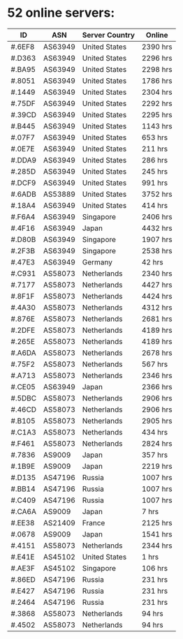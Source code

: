 # 52 online servers:

| ID | ASN | Server Country | Online |
| ------ | ------ | ------ | ------ |
| #.6EF8 | AS63949 | United States | 2390 hrs |
| #.D363 | AS63949 | United States | 2296 hrs |
| #.BA95 | AS63949 | United States | 2298 hrs |
| #.8051 | AS63949 | United States | 1786 hrs |
| #.1449 | AS63949 | United States | 2304 hrs |
| #.75DF | AS63949 | United States | 2292 hrs |
| #.39CD | AS63949 | United States | 2295 hrs |
| #.B445 | AS63949 | United States | 1143 hrs |
| #.07F7 | AS63949 | United States | 653 hrs |
| #.0E7E | AS63949 | United States | 211 hrs |
| #.DDA9 | AS63949 | United States | 286 hrs |
| #.285D | AS63949 | United States | 245 hrs |
| #.DCF9 | AS63949 | United States | 991 hrs |
| #.6ADB | AS53889 | United States | 3752 hrs |
| #.18A4 | AS63949 | United States | 414 hrs |
| #.F6A4 | AS63949 | Singapore | 2406 hrs |
| #.4F16 | AS63949 | Japan | 4432 hrs |
| #.D80B | AS63949 | Singapore | 1907 hrs |
| #.2F3B | AS63949 | Singapore | 2538 hrs |
| #.47E3 | AS63949 | Germany | 42 hrs |
| #.C931 | AS58073 | Netherlands | 2340 hrs |
| #.7177 | AS58073 | Netherlands | 4427 hrs |
| #.8F1F | AS58073 | Netherlands | 4424 hrs |
| #.4A30 | AS58073 | Netherlands | 4312 hrs |
| #.876E | AS58073 | Netherlands | 2681 hrs |
| #.2DFE | AS58073 | Netherlands | 4189 hrs |
| #.265E | AS58073 | Netherlands | 4189 hrs |
| #.A6DA | AS58073 | Netherlands | 2678 hrs |
| #.75F2 | AS58073 | Netherlands | 567 hrs |
| #.A713 | AS58073 | Netherlands | 2346 hrs |
| #.CE05 | AS63949 | Japan | 2366 hrs |
| #.5DBC | AS58073 | Netherlands | 2906 hrs |
| #.46CD | AS58073 | Netherlands | 2906 hrs |
| #.B105 | AS58073 | Netherlands | 2905 hrs |
| #.C1A3 | AS58073 | Netherlands | 434 hrs |
| #.F461 | AS58073 | Netherlands | 2824 hrs |
| #.7836 | AS9009 | Japan | 357 hrs |
| #.1B9E | AS9009 | Japan | 2219 hrs |
| #.D135 | AS47196 | Russia | 1007 hrs |
| #.BB14 | AS47196 | Russia | 1007 hrs |
| #.C409 | AS47196 | Russia | 1007 hrs |
| #.CA6A | AS9009 | Japan | 7 hrs |
| #.EE38 | AS21409 | France | 2125 hrs |
| #.0678 | AS9009 | Japan | 1541 hrs |
| #.4151 | AS58073 | Netherlands | 2344 hrs |
| #.E41E | AS45102 | United States | 1 hrs |
| #.AE3F | AS45102 | Singapore | 106 hrs |
| #.86ED | AS47196 | Russia | 231 hrs |
| #.E427 | AS47196 | Russia | 231 hrs |
| #.2464 | AS47196 | Russia | 231 hrs |
| #.3868 | AS58073 | Netherlands | 94 hrs |
| #.4502 | AS58073 | Netherlands | 94 hrs |

